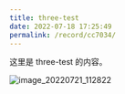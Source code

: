 ```yaml
---
title: three-test
date: 2022-07-18 17:25:49
permalink: /record/cc7034/
---
```


这里是 three-test 的内容。

![image_20220721_112822](https://cdn.jsdelivr.net/gh/eryajf/tu/img/image_20220721_112822.jpeg)
